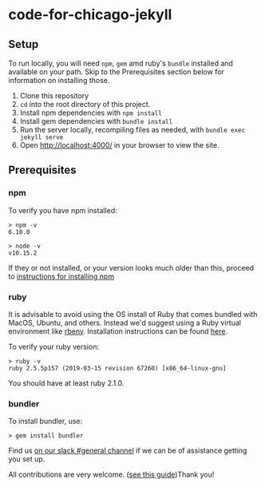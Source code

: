# code-for-chicago-jekyll

## Setup 

To run locally, you will need `npm`, `gem` amd ruby's `bundle` installed and available on your path.  Skip to the Prerequisites section below for information on installing those.

  1. Clone this repository
  1. `cd` into the root directory of this project.
  1. Install npm dependencies with `npm install`
  1. Install gem dependencies with `bundle install`
  1. Run the server locally, recompiling files as needed, with `bundle exec jekyll serve`
  1. Open [http://localhost:4000/](http://localhost:4000/) in your browser to view the site.

## Prerequisites

### npm
To verify you have npm installed:

```
> npm -v
6.10.0

> node -v
v10.15.2
```

If they or not installed, or your version looks much older than this, proceed to [instructions for installing npm](https://www.npmjs.com/get-npm)

### ruby
It is advisable to avoid using the OS install of Ruby that comes bundled with MacOS, Ubuntu, and others. Instead we'd suggest using a Ruby virtual environment like [rbenv](https://github.com/rbenv/rbenv). Installation instructions can be found [here](https://github.com/rbenv/rbenv#installation).

To verify your ruby version:

```
> ruby -v
ruby 2.5.5p157 (2019-03-15 revision 67260) [x86_64-linux-gnu]
```

You should have at least ruby 2.1.0.

### bundler
To install bundler, use:
```
> gem install bundler
```

Find us [on our slack #general channel](https://code-for-chicago-slack-invite.herokuapp.com/) if we can be of assistance getting you set up.

All contributions are very welcome. ([see this guide](from-trello-to-merge.md))Thank you!
